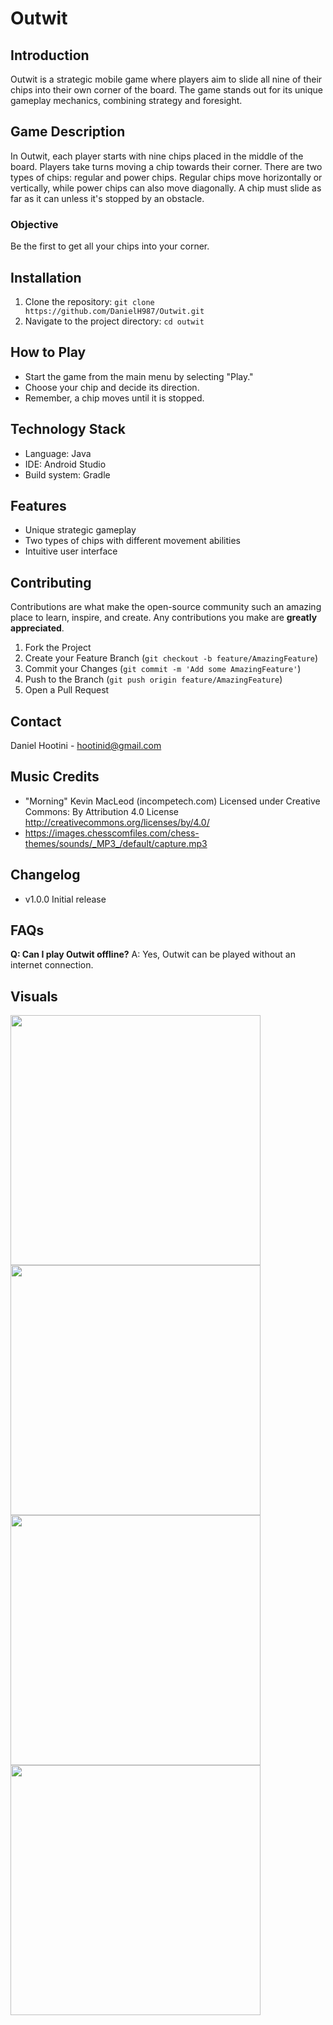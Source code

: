 # Outwit

## Introduction
Outwit is a strategic mobile game where players aim to slide all nine of their chips into their own corner of the board. The game stands out for its unique gameplay mechanics, combining strategy and foresight.

## Game Description
In Outwit, each player starts with nine chips placed in the middle of the board. Players take turns moving a chip towards their corner. There are two types of chips: regular and power chips. Regular chips move horizontally or vertically, while power chips can also move diagonally. A chip must slide as far as it can unless it's stopped by an obstacle.

### Objective
Be the first to get all your chips into your corner.

## Installation
1. Clone the repository: `git clone https://github.com/DanielH987/Outwit.git`
2. Navigate to the project directory: `cd outwit`

## How to Play
- Start the game from the main menu by selecting "Play."
- Choose your chip and decide its direction.
- Remember, a chip moves until it is stopped.

## Technology Stack
- Language: Java
- IDE: Android Studio
- Build system: Gradle

## Features
- Unique strategic gameplay
- Two types of chips with different movement abilities
- Intuitive user interface

## Contributing
Contributions are what make the open-source community such an amazing place to learn, inspire, and create. Any contributions you make are **greatly appreciated**.

1. Fork the Project
2. Create your Feature Branch (`git checkout -b feature/AmazingFeature`)
3. Commit your Changes (`git commit -m 'Add some AmazingFeature'`)
4. Push to the Branch (`git push origin feature/AmazingFeature`)
5. Open a Pull Request

## Contact
Daniel Hootini - [hootinid@gmail.com](mailto:hootinid@gmail.com)

## Music Credits
- "Morning" Kevin MacLeod (incompetech.com)
Licensed under Creative Commons: By Attribution 4.0 License
http://creativecommons.org/licenses/by/4.0/
- https://images.chesscomfiles.com/chess-themes/sounds/_MP3_/default/capture.mp3

## Changelog
- v1.0.0 Initial release

## FAQs
**Q: Can I play Outwit offline?**
A: Yes, Outwit can be played without an internet connection.

## Visuals
<img src="./screenshots/image1.jpg" width="400">
<img src="./screenshots/image2.jpg" width="400">
<img src="./screenshots/image3.jpg" width="400">
<img src="./screenshots/image4.jpg" width="400">